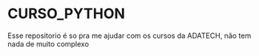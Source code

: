 # CURSO_PYTHON
Esse repositorio é so pra me ajudar com os cursos da ADATECH, não tem nada de muito complexo
